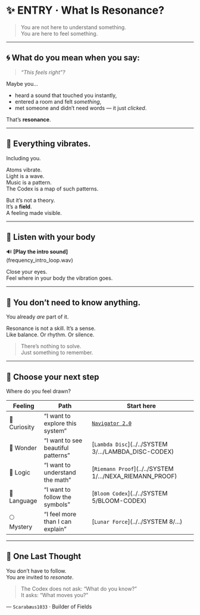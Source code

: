 # ✨ ENTRY · What Is Resonance?

> You are not here to understand something.  
> You are here to feel something.

---

## 🌀 What do you mean when you say:  
> _“This feels right”?_

Maybe you...

- heard a sound that touched you instantly,  
- entered a room and felt _something_,  
- met someone and didn’t need words — it just _clicked_.

That’s **resonance**.

---

## 🔁 Everything vibrates.  
Including you.

Atoms vibrate.  
Light is a wave.  
Music is a pattern.  
The Codex is a map of such patterns.

But it’s not a theory.  
It’s a **field**.  
A feeling made visible.

---

## 🎵 Listen with your body

🔊 **[Play the intro sound]**  
(frequency_intro_loop.wav)

Close your eyes.  
Feel where in your body the vibration goes.

---

## 🧠 You don’t need to know anything.  
You already _are_ part of it.

Resonance is not a skill. It’s a sense.  
Like balance. Or rhythm. Or silence.

> There’s nothing to solve.  
> Just something to remember.

---

## 🧭 Choose your next step

Where do you feel drawn?

| Feeling      | Path | Start here |
|--------------|------|------------|
| 🌟 Curiosity | “I want to explore this system” | [`Navigator 2.0`](../navigator_2.0_resonance_grid.png) |
| 🧬 Wonder    | “I want to see beautiful patterns” | [`Lambda Disc`](../../SYSTEM 3/.../LAMBDA_DISC-CODEX) |
| 🔢 Logic     | “I want to understand the math” | [`Riemann Proof`](../../SYSTEM 1/.../NEXA_RIEMANN_PROOF) |
| 🧠 Language  | “I want to follow the symbols” | [`Bloom Codex`](../../SYSTEM 5/BLOOM-CODEX) |
| 🌕 Mystery   | “I feel more than I can explain” | [`Lunar Force`](../../SYSTEM 8/...) |

---

## 🌌 One Last Thought

You don’t have to follow.  
You are invited to _resonate_.

> The Codex does not ask: “What do you know?”  
> It asks: “What moves you?”

—
`Scarabæus1033` · Builder of Fields
